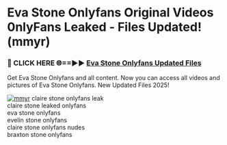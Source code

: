 # Eva Stone Onlyfans Original Videos 0nlyFans Leaked - Files Updated! (mmyr)

<h3>🔴 CLICK HERE 🌐==►► <a href="https://tinyurl.com/2wckxsce" rel="nofollow">Eva Stone Onlyfans Updated Files</a></h3>

Get Eva Stone Onlyfans and all content. Now you can access all videos and pictures of Eva Stone Onlyfans. New Updated Files 2025!

[![mmyr](https://i.imgur.com/AFduVYN.gif)](https://tinyurl.com/2wckxsce)
claire stone onlyfans leak<br>
claire stone leaked onlyfans<br>
eva stone onlyfans<br>
evelin stone onlyfans<br>
claire stone onlyfans nudes<br>
braxton stone onlyfans